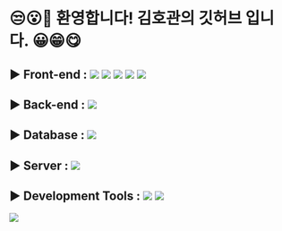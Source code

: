 # 😒😮🤭 환영합니다! 김호관의 깃허브 입니다. 😀😁😋

## ▶️ Front-end : <img src="https://img.shields.io/badge/html5-E34F26?style=for-the-badge&logo=html5&logoColor=white"> <img src="https://img.shields.io/badge/css-1572B6?style=for-the-badge&logo=css3&logoColor=white"> <img src="https://img.shields.io/badge/javascript-F7DF1E?style=for-the-badge&logo=javascript&logoColor=black"> <img src="https://img.shields.io/badge/jquery-0769AD?style=for-the-badge&logo=jquery&logoColor=white"> <img src="https://img.shields.io/badge/Ajax-2c83b9?style=for-the-badge&logo=Ajax&logoColor=white"> 
## ▶️ Back-end : <img src="https://img.shields.io/badge/Java-007396?style=for-the-badge&logo=OpenJDK&logoColor=white">
## ▶️ Database : <img src="https://img.shields.io/badge/oracle-F80000?style=for-the-badge&logo=oracle&logoColor=white">
## ▶️ Server : <img src="https://img.shields.io/badge/apache tomcat-F8DC75?style=for-the-badge&logo=apachetomcat&logoColor=black">
## ▶️ Development Tools : <img src="https://img.shields.io/badge/visual studio code-007ACC?style=for-the-badge&logo=visualstudiocode&logoColor=white"> <img src="https://img.shields.io/badge/Eclipse IDE-525C86?style=for-the-badge&logo=eclipseide&logoColor=white">

<img src="https://img.shields.io/badge/표시할이름-색상?style=for-the-badge&logo=기술스택아이콘&logoColor=white">

